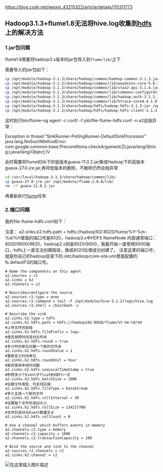https://blog.csdn.net/weixin_43215322/article/details/115311773



## Hadoop3.1.3+flume1.8无法将hive.log收集到[hdfs](https://so.csdn.net/so/search?q=hdfs&spm=1001.2101.3001.7020)上的解决方法

### 1.jar包问题

flume1.8需要将hadoop3.x版本的jar包导入到`flume/lib/`之下

需要导入的jiar包如下：

```sh
cp /opt/module/hadoop-3.1.3/share/hadoop/common/hadoop-common-3.1.3.jar /opt/module/flume-1.8.0/lib/
cp /opt/module/hadoop-3.1.3/share/hadoop/common/lib/woodstox-core-5.0.3.jar /opt/module/flume-1.8.0/lib/
cp /opt/module/hadoop-3.1.3/share/hadoop/common/lib/stax2-api-3.1.4.jar ./lib/
cp /opt/module/hadoop-3.1.3/share/hadoop/common/lib/commons-configuration2-2.1.1.jar /opt/module/flume-1.8.0/lib/
cp /opt/module/hadoop-3.1.3/share/hadoop/common/lib/hadoop-auth-3.1.3.jar /opt/module/flume-1.8.0/lib/
cp /opt/module/hadoop-3.1.3/share/hadoop/common/lib/htrace-core4-4.1.0-incubating.jar /opt/module/flume-1.8.0/lib/
cp /opt/module/hadoop-3.1.3/share/hadoop/hdfs/hadoop-hdfs-3.1.3.jar /opt/module/flume-1.8.0/lib/
cp /opt/module/hadoop-3.1.3/share/hadoop/hdfs/hadoop-hdfs-client-3.1.3.jar /opt/module/flume-1.8.0/lib/

```

这时执行bin/flume-ng agent -c conf/ -f job/file-flume-hdfs.conf -n a2会抛异常：

Exception in thread “SinkRunner-PollingRunner-DefaultSinkProcessor” java.lang.NoSuchMethodError: com.google.common.base.Preconditions.checkArgument(ZLjava/lang/String;Ljava/lang/Object;)V

此时需要将flume的lib下的低版本guava-11.0.2.jar换成Hadoop下的高版本guava-27.0-jre.jar,再将低版本的删除，不删除仍然会抛异常

```sh
cd /usr/local/hadoop-3.1.3/share/hadoop/common/lib/
cp guava-27.0-jre.jar /opt/module/flume-1.8.0/lib/
rm -rf guava-11.0.2.jar
```

再重新执行[flume](https://so.csdn.net/so/search?q=flume&spm=1001.2101.3001.7020)任务

### 2.端口问题
我的file-flume-hdfs.conf如下：

注意：
a2.sinks.k2.hdfs.path = hdfs://hadoop102:8020/flume/%Y-%m-%d/%H里面的端口号是8020，hadoop3.x中HDFS NameNode 内部通常端口：8020/9000/9820，hadoop2.x则是8020/9000，我最开始一直使用9000端口，hdfs上一直无法创建路径，换成8020后便成功创建了。
注意这里的端口号，就是你自己的hadoop目录下的./etc/hadoop/core-site.xml里面配置的fs.defaultFS的端口号。

```
# Name the components on this agent
a2.sources = r2
a2.sinks = k2
a2.channels = c2

# Describe/configure the source
a2.sources.r2.type = exec
a2.sources.r2.command = tail -F /opt/module/hive-3.1.2/logs/hive.log
a2.sources.r2.shell = /bin/bash -c

# Describe the sink
a2.sinks.k2.type = hdfs
a2.sinks.k2.hdfs.path = hdfs://hadoop102:8020/flume/%Y-%m-%d/%H
#上传文件的前缀
a2.sinks.k2.hdfs.filePrefix = logs-
#是否按照时间滚动文件夹
a2.sinks.k2.hdfs.round = true
#多少时间单位创建一个新的文件夹
a2.sinks.k2.hdfs.roundValue = 1
#重新定义时间单位
a2.sinks.k2.hdfs.roundUnit = hour
#是否使用本地时间戳
a2.sinks.k2.hdfs.useLocalTimeStamp = true
#积攒多少个Event才flush到HDFS一次
a2.sinks.k2.hdfs.batchSize = 1000
#设置文件类型，可支持压缩
a2.sinks.k2.hdfs.fileType = DataStream
#多久生成一个新的文件
a2.sinks.k2.hdfs.rollInterval = 30
#设置每个文件的滚动大小
a2.sinks.k2.hdfs.rollSize = 134217700
#文件的滚动与Event数量无关
a2.sinks.k2.hdfs.rollCount = 0

# Use a channel which buffers events in memory
a2.channels.c2.type = memory
a2.channels.c2.capacity = 1000
a2.channels.c2.transactionCapacity = 100

# Bind the source and sink to the channel
a2.sources.r2.channels = c2
a2.sinks.k2.channel = c2
```

![在这里插入图片描述](https://img-blog.csdnimg.cn/20210329212042550.png?x-oss-process=image/watermark,type_ZmFuZ3poZW5naGVpdGk,shadow_10,text_aHR0cHM6Ly9ibG9nLmNzZG4ubmV0L3dlaXhpbl80MzIxNTMyMg==,size_16,color_FFFFFF,t_70)